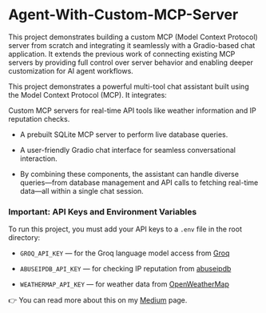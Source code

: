 # Agent-With-Custom-MCP-Server
This project demonstrates building a custom MCP (Model Context Protocol) server from scratch and integrating it seamlessly with a Gradio-based chat application. It extends the previous work of connecting existing MCP servers by providing full control over server behavior and enabling deeper customization for AI agent workflows.

This project demonstrates a powerful multi-tool chat assistant built using the Model Context Protocol (MCP). It integrates:

Custom MCP servers for real-time API tools like weather information and IP reputation checks.

- A prebuilt SQLite MCP server to perform live database queries.

- A user-friendly Gradio chat interface for seamless conversational interaction.

- By combining these components, the assistant can handle diverse queries—from database management and API calls to fetching real-time data—all within a single chat session.

### Important: API Keys and Environment Variables
To run this project, you must add your API keys to a `.env` file in the root directory:

- `GROQ_API_KEY` — for the Groq language model access from [Groq](https://groq.com/)

- `ABUSEIPDB_API_KEY` — for checking IP reputation from [abuseipdb](https://www.abuseipdb.com/)

- `WEATHERMAP_API_KEY` — for weather data from [OpenWeatherMap](https://home.openweathermap.org/users/sign_in)

👉 You can read more about this on my [Medium](https://medium.com/@rohithramesh1991/how-to-build-and-integrate-mcp-servers-for-a-versatile-chat-agent-cb0ea07b2b89) page.
